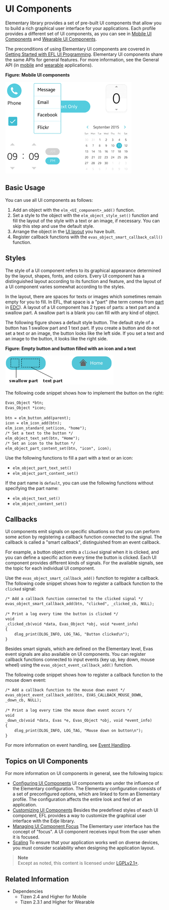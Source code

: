 # UI Components

Elementary library provides a set of pre-built UI components that allow you to build a rich graphical user interface for your applications. Each profile provides a different set of UI components, as you can see in [Mobile UI Components](./ui-components-m.md) and [Wearable UI Components](./ui-components-w.md).

The preconditions of using Elementary UI components are covered in [Getting Started with EFL UI Programming](./getting-started.md). Elementary UI components share the same APIs for general features. For more information, see the General API (in [mobile](http://org.tizen.native.mobile.apireference/group__Elm__General.html) and [wearable](http://org.tizen.native.wearable.apireference/group__Elm__General.html) applications).

**Figure: Mobile UI components**

![Mobile UI components](./media/UIComponents.png)

## Basic Usage

You can use all UI components as follows:

1. Add an object with the `elm_<UI_component>_add()` function.
2. Set a style to the object with the `elm_object_style_set()` function and fill the layout of the style with a text or an image, if necessary.    You can skip this step and use the default style.   
3. Arrange the object in the [UI layout](./ui-layouts.md) you have built.
4. Register callback functions with the `evas_object_smart_callback_call()` function.

## Styles

The style of a UI component refers to its graphical appearance determined by the layout, shapes, fonts, and colors. Every UI component has a distinguished layout according to its function and feature, and the layout of a UI component varies somewhat according to the styles.

In the layout, there are spaces for texts or images which sometimes remain empty for you to fill. In EFL, that space is a "part" (the term comes from [part](./learn-edc-part.md) in [EDC](./learn-edc-intro.md)). A layout of a UI component has 2 types of parts: a text part and a swallow part. A swallow part is a blank you can fill with any kind of object.

The following figure shows a default style button. The default style of a button has 1 swallow part and 1 text part. If you create a button and do not set a text or an image, the button looks like the left side. If you set a text and an image to the button, it looks like the right side.

**Figure: Empty button and button filled with an icon and a text**

![Empty button and button filled with an icon and a text](./media/UIComponent_buttons.png)

The following code snippet shows how to implement the button on the right:

```
Evas_Object *btn;
Evas_Object *icon;

btn = elm_button_add(parent);
icon = elm_icon_add(btn);
elm_icon_standard_set(icon, "home");
/* Set a text to the button */
elm_object_text_set(btn, "Home");
/* Set an icon to the button */
elm_object_part_content_set(btn, "icon", icon);
```

Use the following functions to fill a part with a text or an icon:

- `elm_object_part_text_set()`
- `elm_object_part_content_set()`

If the part name is `default`, you can use the following functions without specifying the part name:

- `elm_object_text_set()`
- `elm_object_content_set()`

## Callbacks

UI components emit signals on specific situations so that you can perform some action by registering a callback function connected to the signal. The callback is called a "smart callback", distinguished from an event callback.

For example, a button object emits a `clicked` signal when it is clicked, and you can define a specific action every time the button is clicked. Each UI component provides different kinds of signals. For the available signals, see the topic for each individual UI component.

Use the `evas_object_smart_callback_add()` function to register a callback. The following code snippet shows how to register a callback function to the `clicked` signal:

```
/* Add a callback function connected to the clicked signal */
evas_object_smart_callback_add(btn, "clicked", _clicked_cb, NULL);

/* Print a log every time the button is clicked */
void
_clicked_cb(void *data, Evas_Object *obj, void *event_info)
{
    dlog_print(DLOG_INFO, LOG_TAG, "Button clicked\n");
}
```

Besides smart signals, which are defined on the Elementary level, Evas event signals are also available on UI components. You can register callback functions connected to input events (key up, key down, mouse wheel) using the `evas_object_event_callback_add()` function.

The following code snippet shows how to register a callback function to the mouse down event:

```
/* Add a callback function to the mouse down event */
evas_object_event_callback_add(btn, EVAS_CALLBACK_MOUSE_DOWN, _down_cb, NULL);

/* Print a log every time the mouse down event occurs */
void
_down_cb(void *data, Evas *e, Evas_Object *obj, void *event_info)
{
    dlog_print(DLOG_INFO, LOG_TAG, "Mouse down on button\n");
}
```

For more information on event handling, see [Event Handling](./event-handling.md).

## Topics on UI Components

For more information on UI components in general, see the following topics:

- [Configuring UI Components](./configuring.md)   UI components are under the influence of the Elementary configuration. The Elementary configuration consists of a set of preconfigured options, which are linked to form an Elementary profile. The configuration affects the entire look and feel of an application.   
- [Customizing UI Components](./component-custom.md)   Besides the predefined styles of each UI component, EFL provides a way to customize the graphical user interface with the Edje library.   
- [Managing UI Component Focus](./component-focus.md)   The Elementary user interface has the concept of "focus". A UI component receives input from the user when it is focused.   
- [Scaling](./ui-scalability.md)   To ensure that your application works well on diverse devices, you must consider scalability when designing the application layout.   

> **Note**  
> Except as noted, this content is licensed under [LGPLv2.1+](http://opensource.org/licenses/LGPL-2.1).

## Related Information
- Dependencies
  - Tizen 2.4 and Higher for Mobile
  - Tizen 2.3.1 and Higher for Wearable
